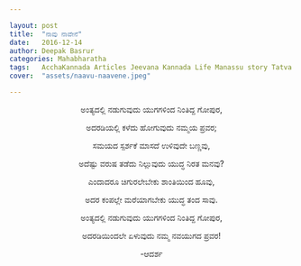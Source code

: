 ```yaml
---

layout: post
title:  "ನಾವು ನಾವೇನೆ"
date:   2016-12-14
author: Deepak Basrur
categories: Mahabharatha
tags:	AcchaKannada Articles Jeevana Kannada Life Manassu story Tatva Truth Ulidavaru Kandante Way
cover:  "assets/naavu-naavene.jpeg"

---
```


<p align="center">ಅಂತ್ಯದಲ್ಲಿ ನಡುಗುವುದು ಯುಗಗಳಿಂದ ನಿಂತಿದ್ದ ಗೋಪುರ,</p>
<p align="center">ಅದರಡಿಯಲ್ಲಿ ಕಳೆದು ಹೋಗುವುದು ನಮ್ಮಯ ಪ್ರವರ;</p>
<p align="center">ಸಮಯದ ಸ್ಪರ್ಶಕೆ ಮಾಸದೆ ಉಳಿವುದೇ ಬಣ್ಣವು,</p>
<p align="center">ಅದೆಷ್ಟು ವರುಷ ತಡೆದು ನಿಲ್ಲುವುದು ಯುದ್ಧ ನಿರತ ಮನವು?</p>
<p align="center">ಎಂದಾದರೂ ಚಿಗುರಲೇಬೇಕು ಶಾಂತಿಯಿಂದ ಹೂವು,</p>
<p align="center">ಅದರ ಕಂಪಲ್ಲೇ ಮರೆಯಾಗಬೇಕು ಯುದ್ಧ ತಂದ ಸಾವು.</p>
<p align="center">ಅಂತ್ಯದಲ್ಲಿ ನಡುಗುವುದು ಯುಗಗಳಿಂದ ನಿಂತಿದ್ದ ಗೋಪುರ,</p>
<p align="center">ಅದರಡಿಯಿಂದಲೇ ಏಳುವುದು ನಮ್ಮ ನವಯುಗದ ಪ್ರವರ!</p></br</br>
<p align="center">-ಆದರ್ಶ</p>
